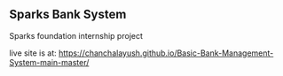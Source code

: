 ## Sparks Bank System

Sparks foundation internship project

live site is at: https://chanchalayush.github.io/Basic-Bank-Management-System-main-master/